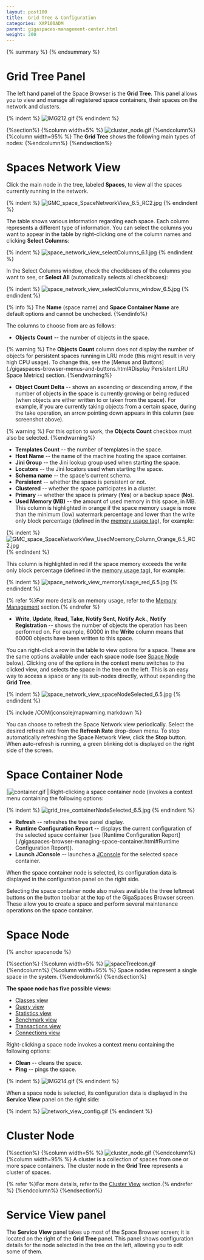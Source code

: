 ```yaml
---
layout: post100
title:  Grid Tree & Configuration
categories: XAP100ADM
parent: gigaspaces-management-center.html
weight: 200
---
```


{% summary %} {% endsummary %}

# Grid Tree Panel

The left hand panel of the Space Browser is the **Grid Tree**. This panel allows you to view and manage all registered space containers, their spaces on the network and clusters.

{% indent %}
![IMG212.gif](/attachment_files/IMG212.gif)
{% endindent %}

{%section%}
{%column width=5% %}
![cluster_node.gif](/attachment_files/cluster_node.gif)
{%endcolumn%}
{%column width=95% %}
The **Grid Tree** shows the following main types of nodes:
{%endcolumn%}
{%endsection%}


# Spaces Network View

Click the main node in the tree, labeled **Spaces**, to view all the spaces currently running in the network.

{% indent %}
![GMC_space_SpaceNetworkView_6.5_RC2.jpg](/attachment_files/GMC_space_SpaceNetworkView_6.5_RC2.jpg)
{% endindent %}

The table shows various information regarding each space. Each column represents a different type of information. You can select the columns you want to appear in the table by right-clicking one of the column names and clicking **Select Columns**:

{% indent %}
![space_network_view_selectColumns_6.1.jpg](/attachment_files/space_network_view_selectColumns_6.1.jpg)
{% endindent %}

In the Select Columns window, check the checkboxes of the columns you want to see, or **Select All** (automatically selects all checkboxes):

{% indent %}
![space_network_view_selectColumns_window_6.5.jpg](/attachment_files/space_network_view_selectColumns_window_6.5.jpg)
{% endindent %}

{% info %}
The **Name** (space name) and **Space Container Name** are default options and cannot be unchecked.
{%endinfo%}

The columns to choose from are as follows:

- **Objects Count** -- the number of objects in the space.

{% warning %}
The **Objects Count** column does not display the number of objects for persistent spaces running in LRU mode (this might result in very high CPU usage). To change this, see the [Menus and Buttons](./gigaspaces-browser-menus-and-buttons.html#Display Persistent LRU Space Metrics) section.
{%endwarning%}

- **Object Count Delta** -- shows an ascending or descending arrow, if the number of objects in the space is currently growing or being reduced (when objects are either written to or taken from the space). For example, if you are currently taking objects from a certain space, during the take operation, an arrow pointing down appears in this column (see screenshot above).

{% warning %}
For this option to work, the **Objects Count** checkbox must also be selected.
{%endwarning%}

- **Templates Count** -- the number of templates in the space.
- **Host Name** -- the name of the machine hosting the space container.
- **Jini Group** -- the Jini lookup group used when starting the space.
- **Locators** -- the Jini locators used when starting the space.
- **Schema name** -- the space's current schema.
- **Persistent** -- whether the space is persistent or not.
- **Clustered** -- whether the space participates in a cluster.
- **Primary** -- whether the space is primary (**Yes**) or a backup space (**No**).
- **Used Memory (MB)** -- the amount of used memory in this space, in MB.
This column is highlighted in orange if the space memory usage is more than the minimum (low) watermark percentage and lower than the write only block percentage (defined in the [memory usage tag](./memory-management-facilities.html)), for example:

{% indent %}
![GMC_space_SpaceNetworkView_UsedMoemory_Column_Orange_6.5_RC2.jpg](/attachment_files/GMC_space_SpaceNetworkView_UsedMoemory_Column_Orange_6.5_RC2.jpg)
{% endindent %}

This column is highlighted in red if the space memory exceeds the write only block percentage (defined in the [memory usage tag](./memory-management-facilities.html)), for example:

{% indent %}
![space_network_view_memoryUsage_red_6.5.jpg](/attachment_files/space_network_view_memoryUsage_red_6.5.jpg)
{% endindent %}

{% refer %}For more details on memory usage, refer to the [Memory Management](./memory-management-facilities.html) section.{% endrefer %}

- **Write**, **Update**, **Read**, **Take**, **Notify Sent**, **Notify Ack.**, **Notify Registration** -- shows the number of objects the operation has been performed on. For example, 60000 in the **Write** column means that 60000 objects have been written to this space.

You can right-click a row in the table to view options for a space. These are the same options available under each space node (see [Space Node](#spacenode) below). Clicking one of the options in the context menu switches to the clicked view, and selects the space in the tree on the left. This is an easy way to access a space or any its sub-nodes directly, without expanding the **Grid Tree**.

{% indent %}
![space_network_view_spaceNodeSelected_6.5.jpg](/attachment_files/space_network_view_spaceNodeSelected_6.5.jpg)
{% endindent %}

{% include /COM/jconsolejmapwarning.markdown %}

You can choose to refresh the Space Network view periodically. Select the desired refresh rate from the **Refresh Rate** drop-down menu. To stop automatically refreshing the Space Network View, click the **Stop** button. When auto-refresh is running, a green blinking dot is displayed on the right side of the screen.

# Space Container Node

|![container.gif](/attachment_files/container.gif) | Right-clicking a space container node (invokes a context menu containing the following options:

{% indent %}
![grid_tree_containerNodeSelected_6.5.jpg](/attachment_files/grid_tree_containerNodeSelected_6.5.jpg)
{% endindent %}

- **Refresh** -- refreshes the tree panel display.
- **Runtime Configuration Report** -- displays the current configuration of the selected space container (see [Runtime Configuration Report](./gigaspaces-browser-managing-space-container.html#Runtime Configuration Report)).
- **Launch JConsole** -- launches a [JConsole](./space-jmx-management.html) for the selected space container.

When the space container node is selected, its configuration data is displayed in the configuration panel on the right side.

Selecting the space container node also makes available the three leftmost buttons on the button toolbar at the top of the GigaSpaces Browser screen. These allow you to create a space and perform several maintenance operations on the space container.

# Space Node

{% anchor spacenode %}

{%section%}
{%column width=5% %}
![spaceTreeIcon.gif](/attachment_files/spaceTreeIcon.gif)
{%endcolumn%}
{%column width=95% %}
Space nodes represent a single space in the system.
{%endcolumn%}
{%endsection%}

**The space node has five possible views:**

- [Classes view](./gigaspaces-browser-data-types-view.html)
- [Query view](./gigaspaces-browser-query-view.html)
- [Statistics view](./gigaspaces-browser-statistics-view.html)
- [Benchmark view](./benchmark-browser.html)
- [Transactions view](./gigaspaces-browser-transaction-view.html)
- [Connections view](./gigaspaces-browser-connection-view.html)

Right-clicking a space node invokes a context menu containing the following options:

- **Clean** -- cleans the space.
- **Ping** -- pings the space.

{% indent %}
![IMG214.gif](/attachment_files/IMG214.gif)
{% endindent %}

When a space node is selected, its configuration data is displayed in the **Service View** panel on the right side:

{% indent %}
![network_view_config.gif](/attachment_files/network_view_config.gif)
{% endindent %}

# Cluster Node

{%section%}
{%column width=5% %}
![cluster_node.gif](/attachment_files/cluster_node.gif)
{%endcolumn%}
{%column width=95% %}
A cluster is a collection of spaces from one or more space containers. The cluster node in the **Grid Tree** represents a cluster of spaces.

{% refer %}For more details, refer to the [Cluster View](./cluster-view---gigaspaces-browser.html) section.{% endrefer %}
{%endcolumn%}
{%endsection%}


# Service View panel

The **Service View** panel takes up most of the Space Browser screen; it is located on the right of the **Grid Tree** panel. This panel shows configuration details for the node selected in the tree on the left, allowing you to edit some of them.

